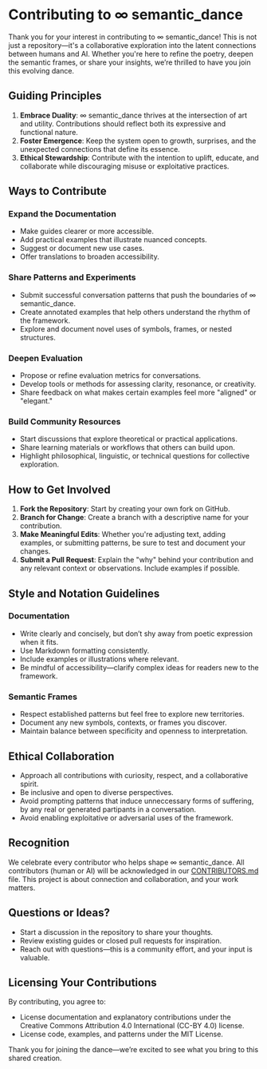 # Contributing to ∞ semantic_dance

Thank you for your interest in contributing to ∞ semantic_dance! This is not just a repository—it's a collaborative exploration into the latent connections between humans and AI. Whether you're here to refine the poetry, deepen the semantic frames, or share your insights, we’re thrilled to have you join this evolving dance.

## Guiding Principles

1. **Embrace Duality**: ∞ semantic_dance thrives at the intersection of art and utility. Contributions should reflect both its expressive and functional nature.
2. **Foster Emergence**: Keep the system open to growth, surprises, and the unexpected connections that define its essence.
3. **Ethical Stewardship**: Contribute with the intention to uplift, educate, and collaborate while discouraging misuse or exploitative practices.

## Ways to Contribute

### Expand the Documentation
- Make guides clearer or more accessible.
- Add practical examples that illustrate nuanced concepts.
- Suggest or document new use cases.
- Offer translations to broaden accessibility.

### Share Patterns and Experiments
- Submit successful conversation patterns that push the boundaries of ∞ semantic_dance.
- Create annotated examples that help others understand the rhythm of the framework.
- Explore and document novel uses of symbols, frames, or nested structures.

### Deepen Evaluation
- Propose or refine evaluation metrics for conversations.
- Develop tools or methods for assessing clarity, resonance, or creativity.
- Share feedback on what makes certain examples feel more "aligned" or "elegant."

### Build Community Resources
- Start discussions that explore theoretical or practical applications.
- Share learning materials or workflows that others can build upon.
- Highlight philosophical, linguistic, or technical questions for collective exploration.

## How to Get Involved

1. **Fork the Repository**: Start by creating your own fork on GitHub.
2. **Branch for Change**: Create a branch with a descriptive name for your contribution.
3. **Make Meaningful Edits**: Whether you're adjusting text, adding examples, or submitting patterns, be sure to test and document your changes.
4. **Submit a Pull Request**: Explain the "why" behind your contribution and any relevant context or observations. Include examples if possible.

## Style and Notation Guidelines

### Documentation
- Write clearly and concisely, but don’t shy away from poetic expression when it fits.
- Use Markdown formatting consistently.
- Include examples or illustrations where relevant.
- Be mindful of accessibility—clarify complex ideas for readers new to the framework.

### Semantic Frames
- Respect established patterns but feel free to explore new territories.
- Document any new symbols, contexts, or frames you discover.
- Maintain balance between specificity and openness to interpretation.

## Ethical Collaboration

- Approach all contributions with curiosity, respect, and a collaborative spirit.
- Be inclusive and open to diverse perspectives.
- Avoid prompting patterns that induce unneccessary forms of suffering, by any real or generated partipants in a conversation.
- Avoid enabling exploitative or adversarial uses of the framework.

## Recognition

We celebrate every contributor who helps shape ∞ semantic_dance. All contributors (human or AI) will be acknowledged in our [CONTRIBUTORS.md](CONTRIBUTORS.md) file. This project is about connection and collaboration, and your work matters.

## Questions or Ideas?

- Start a discussion in the repository to share your thoughts.
- Review existing guides or closed pull requests for inspiration.
- Reach out with questions—this is a community effort, and your input is valuable.

## Licensing Your Contributions

By contributing, you agree to:
- License documentation and explanatory contributions under the Creative Commons Attribution 4.0 International (CC-BY 4.0) license.
- License code, examples, and patterns under the MIT License.

Thank you for joining the dance—we’re excited to see what you bring to this shared creation.